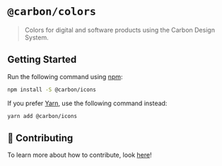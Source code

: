 # `@carbon/colors`

> Colors for digital and software products using the Carbon Design System.

## Getting Started

Run the following command using [npm](https://www.npmjs.com/):

```bash
npm install -S @carbon/icons
```

If you prefer [Yarn](https://yarnpkg.com/en/), use the following command
instead:

```bash
yarn add @carbon/icons
```

## 🤲 Contributing

To learn more about how to contribute, look [here](/.github/CONTRIBUTING.md)!
